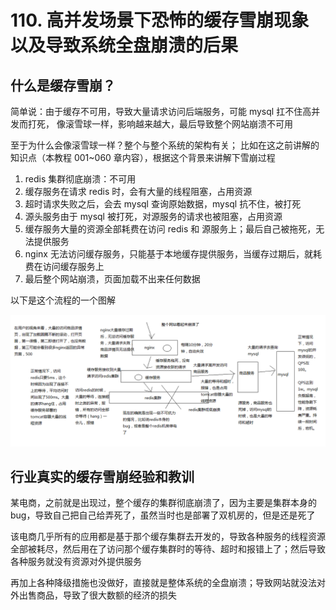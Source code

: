 # 110. 高并发场景下恐怖的缓存雪崩现象以及导致系统全盘崩溃的后果

## 什么是缓存雪崩？
简单说：由于缓存不可用，导致大量请求访问后端服务，可能 mysql 扛不住高并发而打死，
像滚雪球一样，影响越来越大，最后导致整个网站崩溃不可用

至于为什么会像滚雪球一样？整个与整个系统的架构有关；
比如在这之前讲解的知识点（本教程 001~060 章内容），根据这个背景来讲解下雪崩过程

1. redis 集群彻底崩溃：不可用
2. 缓存服务在请求 redis 时，会有大量的线程阻塞，占用资源
3. 超时请求失败之后，会去 mysql 查询原始数据，mysql 抗不住，被打死
4. 源头服务由于 mysql 被打死，对源服务的请求也被阻塞，占用资源
5. 缓存服务大量的资源全部耗费在访问 redis 和 源服务上；最后自己被拖死，无法提供服务
6. nginx 无法访问缓存服务，只能基于本地缓存提供服务，当缓存过期后，就耗费在访问缓存服务上
7. 最后整个网站崩溃，页面加载不出来任何数据

以下是这个流程的一个图解

![](./assets/markdown-img-paste-20190618231112839.png)

## 行业真实的缓存雪崩经验和教训
某电商，之前就是出现过，整个缓存的集群彻底崩溃了，因为主要是集群本身的 bug，导致自己把自己给弄死了，虽然当时也是部署了双机房的，但是还是死了

该电商几乎所有的应用都是基于那个缓存集群去开发的，导致各种服务的线程资源全部被耗尽，然后用在了访问那个缓存集群时的等待、超时和报错上了；然后导致各种服务就没有资源对外提供服务

再加上各种降级措施也没做好，直接就是整体系统的全盘崩溃；导致网站就没法对外出售商品，导致了很大数额的经济的损失
